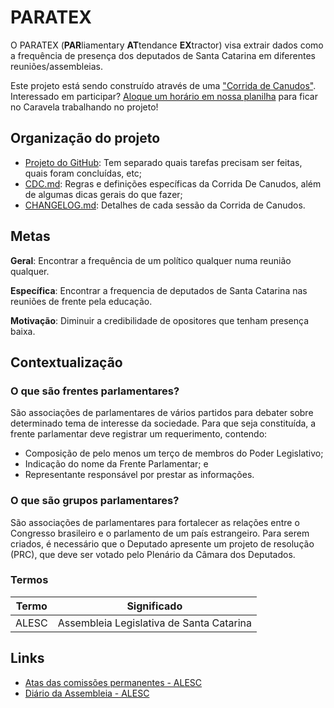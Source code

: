 PARATEX
==================================

O PARATEX (**PAR**liamentary **AT**tendance **EX**tractor) visa extrair dados
como a frequência de presença dos deputados de Santa Catarina em diferentes
reuniões/assembleias.

Este projeto está sendo construído através de uma ["Corrida de
Canudos"](CDC.md). Interessado em participar? [Aloque um horário em nossa
planilha](https://docs.google.com/spreadsheets/d/15YoVRjr7j4X9EoDfRwoTIvKds6SNr2lGjA7K4de16n0/edit#gid=0)
para ficar no Caravela trabalhando no projeto!

Organização do projeto
----------------------

- [Projeto do GitHub](https://github.com/caravelahc/paratex/projects/1): Tem
  separado quais tarefas precisam ser feitas, quais foram concluídas, etc;
- [CDC.md](CDC.md): Regras e definições específicas da Corrida De
  Canudos, além de algumas dicas gerais do que fazer;
- [CHANGELOG.md](CHANGELOG.md): Detalhes de cada sessão da Corrida de Canudos.

Metas
-----

**Geral**: Encontrar a frequência de um político qualquer numa reunião
qualquer.

**Específica**: Encontrar a frequencia de deputados de Santa Catarina nas
reuniões de frente pela educação.

**Motivação**: Diminuir a credibilidade de opositores que tenham presença
baixa.

Contextualização
----------------

### O que são frentes parlamentares?

São associações de parlamentares de vários partidos para debater sobre
determinado tema de interesse da sociedade. Para que seja constituída, a frente
parlamentar deve registrar um requerimento, contendo:
- Composição de pelo menos um terço de membros do Poder Legislativo;
- Indicação do nome da Frente Parlamentar; e
- Representante responsável por prestar as informações.

### O que são grupos parlamentares?

São associações de parlamentares para fortalecer as relações entre o Congresso
brasileiro e o parlamento de um país estrangeiro. Para serem criados, é
necessário que o Deputado apresente um projeto de resolução (PRC), que deve ser
votado pelo Plenário da Câmara dos Deputados.

### Termos

| Termo | Significado                              |
| ----- | ---------------------------------------- |
| ALESC | Assembleia Legislativa de Santa Catarina |

Links
-----

- [Atas das comissões
  permanentes - ALESC](http://transparencia.alesc.sc.gov.br/comissoes_permanentes_presenca.php)
- [Diário da Assembleia - ALESC](http://www.alesc.sc.gov.br/diario-da-assembleia)
